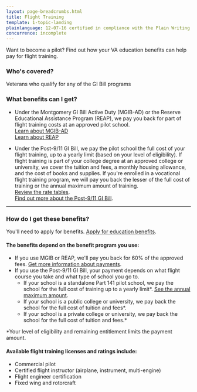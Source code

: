 ```yaml
---
layout: page-breadcrumbs.html
title: Flight Training
template: 1-topic-landing
plainlanguage: 12-07-16 certified in compliance with the Plain Writing Act
concurrence: incomplete
---
```


Want to become a pilot? Find out how your VA education benefits can help pay for flight training.

<div class="call-out" markdown="1">

### Who's covered?

Veterans who qualify for any of the GI Bill programs
</div>

### What benefits can I get? 

- Under the Montgomery GI Bill Active Duty (MGIB-AD) or the Reserve Educational Assistance Program (REAP), we pay you back for part of flight training costs at an approved pilot school.<br>
[Learn about MGIB-AD](/education/gi-bill/montgomery-active-duty/)<br>
[Learn about REAP](/education/other-educational-assistance-programs/reap/)

- Under the Post-9/11 GI Bill, we pay the pilot school the full cost of your flight training, up to a yearly limit (based on  your level of eligibility). If flight training is part of your college degree at an approved college or university, we cover the tuition and fees, a monthly housing allowance, and the cost of books and supplies. If you're enrolled in a vocational flight training program, we will pay you back the lesser of the full cost of training or the annual maximum amount of training.<br>
[Review the rate tables](http://www.benefits.va.gov/gibill/resources/benefits_resources/rate_tables.asp).<br> 
[Find out more about the Post-9/11 GI Bill](/education/gi-bill/post-9-11/). 

------

### How do I get these benefits? 

You'll need to apply for benefits. [Apply for education benefits](/education/apply-for-education-benefits/).

#### The benefits depend on the benefit program you use:

- If you use MGIB or REAP, we'll pay you back for 60% of the approved fees. [Get more information about payments](http://www.benefits.va.gov/gibill/resources/benefits_resources/rate_tables.asp).
- If you use the Post-9/11 GI Bill, your payment depends on what flight course you take and what type of school you go to.
    - If your school is a standalone Part 141 pilot school, we pay the school for the full cost of training up to a yearly limit*. [See the annual maximum amount](http://www.benefits.va.gov/gibill/resources/benefits_resources/rate_tables.asp).
    - If your school is a public college or university, we pay back the school for the full cost of tuition and fees*. 
    - If your school is a private college or university, we pay back the school for the full cost of tuition and fees.*

*Your level of eligibility and remaining entitlement limits the payment amount.

#### Available flight training licenses and ratings include:

- Commercial pilot
- Certified flight instructor (airplane, instrument, multi-engine)
- Flight engineer certification
- Fixed wing and rotorcraft



